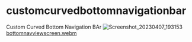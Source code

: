 # customcurvedbottomnavigationbar
Custom Curved Bottom Navigation BAr
![Screenshot_20230407_193153](https://user-images.githubusercontent.com/73111636/230882371-355fe6be-17bd-42c0-b942-c115c45618b6.png)
[bottomnavviewscreen.webm](https://user-images.githubusercontent.com/73111636/230882566-6a326e13-2ee9-4052-bea5-c9e5122c0c08.webm)
